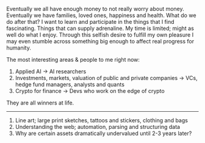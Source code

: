 Eventually we all have enough money to not really worry about money. Eventually we have families, loved ones, happiness and health.
What do we do after that?
I want to learn and participate in the things that I find fascinating.
Things that can supply adrenaline.
My time is limited; might as well do what I enjoy.
Through this selfish desire to fulfill my own pleasure I may even stumble across something big enough to affect real progress for humanity.

The most interesting areas & people to me right now:

1. Applied AI -> AI researchers
2. Investments, markets, valuation of public and private companies -> VCs, hedge fund managers, analysts and quants
3. Crypto for finance -> Devs who work on the edge of crypto

They are all winners at life.

---

1. Line art; large print sketches, tattoos and stickers, clothing and bags
2. Understanding the web; automation, parsing and structuring data
3. Why are certain assets dramatically undervalued until 2-3 years later?

